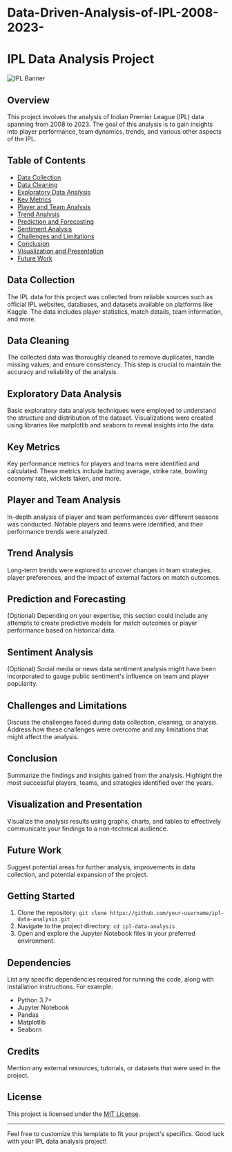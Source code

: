 # Data-Driven-Analysis-of-IPL-2008-2023-
# IPL Data Analysis Project

![IPL Banner](insert_banner_image_url_here)

## Overview

This project involves the analysis of Indian Premier League (IPL) data spanning from 2008 to 2023. The goal of this analysis is to gain insights into player performance, team dynamics, trends, and various other aspects of the IPL.

## Table of Contents

- [Data Collection](#data-collection)
- [Data Cleaning](#data-cleaning)
- [Exploratory Data Analysis](#exploratory-data-analysis)
- [Key Metrics](#key-metrics)
- [Player and Team Analysis](#player-and-team-analysis)
- [Trend Analysis](#trend-analysis)
- [Prediction and Forecasting](#prediction-and-forecasting)
- [Sentiment Analysis](#sentiment-analysis)
- [Challenges and Limitations](#challenges-and-limitations)
- [Conclusion](#conclusion)
- [Visualization and Presentation](#visualization-and-presentation)
- [Future Work](#future-work)

## Data Collection

The IPL data for this project was collected from reliable sources such as official IPL websites, databases, and datasets available on platforms like Kaggle. The data includes player statistics, match details, team information, and more.

## Data Cleaning

The collected data was thoroughly cleaned to remove duplicates, handle missing values, and ensure consistency. This step is crucial to maintain the accuracy and reliability of the analysis.

## Exploratory Data Analysis

Basic exploratory data analysis techniques were employed to understand the structure and distribution of the dataset. Visualizations were created using libraries like matplotlib and seaborn to reveal insights into the data.

## Key Metrics

Key performance metrics for players and teams were identified and calculated. These metrics include batting average, strike rate, bowling economy rate, wickets taken, and more.

## Player and Team Analysis

In-depth analysis of player and team performances over different seasons was conducted. Notable players and teams were identified, and their performance trends were analyzed.

## Trend Analysis

Long-term trends were explored to uncover changes in team strategies, player preferences, and the impact of external factors on match outcomes.

## Prediction and Forecasting

(Optional) Depending on your expertise, this section could include any attempts to create predictive models for match outcomes or player performance based on historical data.

## Sentiment Analysis

(Optional) Social media or news data sentiment analysis might have been incorporated to gauge public sentiment's influence on team and player popularity.

## Challenges and Limitations

Discuss the challenges faced during data collection, cleaning, or analysis. Address how these challenges were overcome and any limitations that might affect the analysis.

## Conclusion

Summarize the findings and insights gained from the analysis. Highlight the most successful players, teams, and strategies identified over the years.

## Visualization and Presentation

Visualize the analysis results using graphs, charts, and tables to effectively communicate your findings to a non-technical audience.

## Future Work

Suggest potential areas for further analysis, improvements in data collection, and potential expansion of the project.

## Getting Started

1. Clone the repository: `git clone https://github.com/your-username/ipl-data-analysis.git`
2. Navigate to the project directory: `cd ipl-data-analysis`
3. Open and explore the Jupyter Notebook files in your preferred environment.

## Dependencies

List any specific dependencies required for running the code, along with installation instructions. For example:

- Python 3.7+
- Jupyter Notebook
- Pandas
- Matplotlib
- Seaborn

## Credits

Mention any external resources, tutorials, or datasets that were used in the project.

## License

This project is licensed under the [MIT License](LICENSE).

---

Feel free to customize this template to fit your project's specifics. Good luck with your IPL data analysis project!
